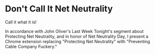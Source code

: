 Don't Call It Net Neutrality
========

Call it what it is!

In accordance with John Oliver's Last Week Tonight's segment about Protecting Net Neutrality, and in honor of Net Neutrality Day, I present a Chrome extension replacing "Protecting Net Neutrality" with "Preventing Cable Company Fuckery."
